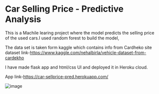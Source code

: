 # Car Selling Price - Predictive Analysis

This is a Machile learing project where the model predicts the selling price of the used cars.I used random forest to build the model,

The data set is taken form kaggle which contains info from Cardheko site
dataset link-https://www.kaggle.com/nehalbirla/vehicle-dataset-from-cardekho

I have made flask app and html/css UI and deployed it in Heroku cloud.

App link-https://car-sellprice-pred.herokuapp.com/

![image](https://user-images.githubusercontent.com/62827309/91663815-da1fbc00-eb08-11ea-94cb-72da426639a7.png)

